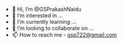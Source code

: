 - 👋 Hi, I’m @GSPrakashNaidu
- 👀 I’m interested in ...
- 🌱 I’m currently learning ...
- 💞️ I’m looking to collaborate on ...
- 📫 How to reach me - gsp722@gmail.com

<!---
GSPrakashNaidu2/GSPrakashNaidu2 is a ✨ special ✨ repository because its `README.md` (this file) appears on your GitHub profile.
You can click the Preview link to take a look at your changes.
--->
